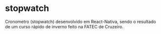 # stopwatch
Cronometro (stopwatch) desenvolvido em React-Nativa, sendo o resultado de um curso rápido de inverno feito na FATEC de Cruzeiro.
